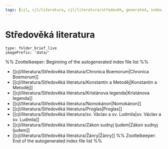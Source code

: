 ```yaml
---
tags: [cjl, cjl/literatura, cjl/literatura/středověk, generated, index, MOC]
---
```

# Středověká literatura
```ccard
type: folder_brief_live
imagePrefix: 'data/'
```
%% Zoottelkeeper: Beginning of the autogenerated index file list  %%
-  [[cjl/literatura/Středověká literatura/Chronica Boemorum|Chronica Boemorum]]
-  [[cjl/literatura/Středověká literatura/Konstantin a Metoděj|Konstantin a Metoděj]]
-  [[cjl/literatura/Středověká literatura/Kristánova legenda|Kristánova legenda]]
-  [[cjl/literatura/Středověká literatura/Nomokánon|Nomokánon]]
-  [[cjl/literatura/Středověká literatura/Proglas|Proglas]]
-  [[cjl/literatura/Středověká literatura/sv. Václav a sv. Ludmila|sv. Václav a sv. Ludmila]]
-  [[cjl/literatura/Středověká literatura/Zákon sudnyj ljudem|Zákon sudnyj ljudem]]
-  [[cjl/literatura/Středověká literatura/Žánry|Žánry]]
%% Zoottelkeeper: End of the autogenerated index file list  %%

